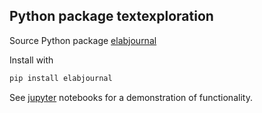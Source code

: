 ## Python package textexploration

Source Python package [elabjournal](https://pypi.org/project/elabjournal/)

Install with

```bash
pip install elabjournal
```

See [jupyter](https://github.com/matthijsbrouwer/jupyter-elabjournal) notebooks for
a demonstration of functionality.